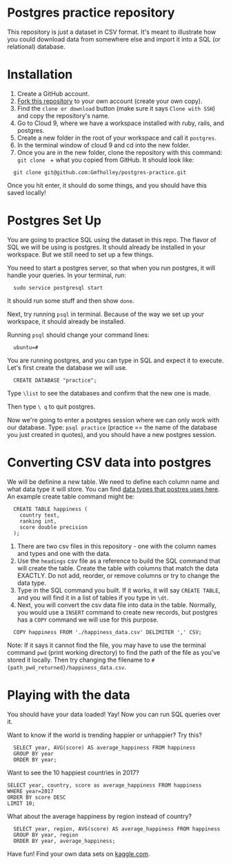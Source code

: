 # Postgres practice repository

This repository is just a dataset in CSV format.  It's meant to illustrate how you could download data from somewhere else and import it into a SQL (or relational)
 database.

# Installation

1. Create a GitHub account.
1. [Fork this repository](https://help.github.com/articles/fork-a-repo/) to your own account (create your own copy).
1. Find the `clone or download` button (make sure it says `Clone with SSH`) and copy the repository's name.
1. Go to Cloud 9, where we have a workspace installed with ruby, rails, and postgres.
1. Create a new folder in the root of your workspace and call it `postgres`.  
1. In the terminal window of cloud 9 and cd into the new folder.
1. Once you are in the new folder, clone the repository with this command: `git clone ` + what you copied from GitHub.  It should look like:
```
  git clone git@github.com:Gmfholley/postgres-practice.git
```

Once you hit enter, it should do some things, and you should have this saved locally!

# Postgres Set Up

You are going to practice SQL using the dataset in this repo.  The flavor of SQL we will be using is postgres.  It should already be installed in your workspace.  But we still need to set up a few things.

You need to start a postgres server, so that when you run postgres, it will handle your queries.  In your terminal, run:

```
  sudo service postgresql start
```

It should run some stuff and then show `done`.


Next, try running `psql` in terminal.  Because of the way we set up your workspace, it should already be installed.

Running `psql` should change your command lines:
```
  ubuntu=#
```

You are running postgres, and you can type in SQL and expect it to execute.  Let's first create the database we will use.

```
  CREATE DATABASE "practice";
```

Type `\list` to see the databases and confirm that the new one is made.

Then type `\ q` to quit postgres.

Now we're going to enter a postgres session where we can only work with our database.  Type: `psql practice` (practice == the name of the database you just created in quotes), and you should have a new postgres session.

# Converting CSV data into postgres

We will be definine a new table.  We need to define each column name and what data type it will store. You can find [data types that postres uses here](https://www.techonthenet.com/postgresql/datatypes.php).  An example create table command might be:
```
  CREATE TABLE happiness (
    country text, 
    ranking int, 
    score double precision
  );
```


1. There are two csv files in this repository - one with the column names and types and one with the data.  
1. Use the `headings` csv file as a reference to build the SQL command that will create the table. Create the table with columns that match the data EXACTLY.  Do not add, reorder, or remove columns or try to change the data type.
1. Type in the SQL command you built.  If it works, it will say `CREATE TABLE`, and you will find it in a list of tables if you type in `\dt`.
1. Next, you will convert the csv data file into data in the table.  Normally, you would use a `INSERT` command to create new records, but postgres has a `COPY` command we will use for this purpose.

```
  COPY happiness FROM './happiness_data.csv' DELIMITER ',' CSV;
```

Note: If it says it cannot find the file, you may have to use the terminal command `pwd` (print working directory) to find the path of the file as you've stored it locally.  Then try changing the filename to `#{path_pwd_returned}/happiness_data.csv`.

# Playing with the data

You should have your data loaded!  Yay!  Now you can run SQL queries over it.

Want to know if the world is trending happier or unhappier?  Try this?
```
  SELECT year, AVG(score) AS average_happiness FROM happiness
  GROUP BY year
  ORDER BY year;
```

Want to see the 10 happiest countries in 2017?
```
SELECT year, country, score as average_happiness FROM happiness
WHERE year=2017
ORDER BY score DESC
LIMIT 10;

```

What about the average happiness by region instead of country?
```
  SELECT year, region, AVG(score) AS average_happiness FROM happiness
  GROUP BY year, region
  ORDER BY year, average_happiness;
```

Have fun!  Find your own data sets on [kaggle.com](kaggle.com/datasets).